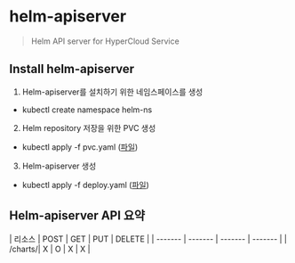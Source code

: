# helm-apiserver

> Helm API server for HyperCloud Service

## Install helm-apiserver
1. Helm-apiserver를 설치하기 위한 네임스페이스를 생성
- kubectl create namespace helm-ns
2. Helm repository 저장을 위한 PVC 생성
- kubectl apply -f pvc.yaml ([파일](./deploy/pvc.yaml))
3. Helm-apiserver 생성
- kubectl apply -f deploy.yaml ([파일](./deploy/deploy.yaml))

## Helm-apiserver API 요약
| 리소스 | POST | GET | PUT | DELETE |
| ------- | ------- | ------- | ------- |
| /charts/| X | O | X | X |
